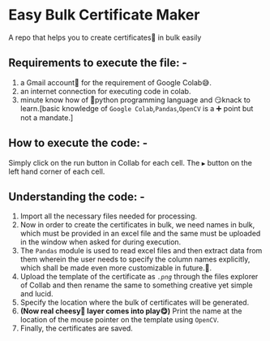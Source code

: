 # Easy Bulk Certificate Maker
A repo that helps you to create certificates📑 in bulk easily

## Requirements to execute the file: -
  1. a Gmail account💌 for the requirement of Google Colab😅.
  2. an internet connection for executing code in colab.
  3. minute know how of 🐍python programming language  and 😏knack to learn.[basic knowledge of ```Google Colab```,```Pandas```,```OpenCV``` is a ➕ point but not a mandate.]
  
## How to execute the code: -

Simply click on the run button in Collab for each cell. The ```▶``` button on the left hand corner of each cell.


## Understanding the code: -

1. Import all the necessary files needed for processing.
2. Now in order to create the certificates in bulk, we need names in bulk, which must be provided in an excel file and the same must be uploaded in the window when asked for during execution.
3. The ```Pandas``` module is used to read excel files and then extract data from them wherein the user needs to specify the column names explicitly, which shall be made even more customizable in future.🔮.
4. Upload the template of the certificate as *```.png```* through the files explorer of Collab and then rename the same to something creative yet simple and lucid.
5. Specify the location where the bulk of certificates will be generated.
6. **(Now real cheesy🧀 layer comes into play😋)** Print the name at the location of the mouse pointer on the template using ```OpenCV```.
7. Finally, the certificates are saved.

